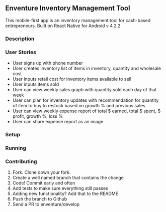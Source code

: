## Enventure Inventory Management Tool

This mobile-first app is an inventory management tool for cash-based entrepreneurs. Built on React Native for Android v 4.2.2

### Description


### User Stories
- User signs up with phone number
- User creates inventory list of items in inventory, quantity and wholesale cost
- User inputs retail cost for inventory items available to sell
- User inputs items sold
- User can view weekly sales graph with quantity sold each day of that week
- User can plan for inventory updates with recommendation for quantity of item to buy to restock based on growth % and previous sales
- User can view weekly expense report of total $ earned, total $ spent, $ profit, growth %, loss %
- User can share expense report as an image

### Setup

### Running

### Contributing
1. Fork. Clone down your fork.
2. Create a well named branch that contains the change
3. Code! Commit early and often
4. Add tests to make sure everything still passes
5. Adding new functionality? Add that to the README
6. Push the branch to Github
7. Send a PR to enventure/develop